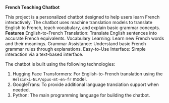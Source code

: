 **French Teaching Chatbot**

This project is a personalized chatbot designed to help users learn French interactively.
The chatbot uses machine translation models to translate English to French, teach vocabulary, and explain basic grammar concepts.
**Features**
English-to-French Translation: Translate English sentences into accurate French equivalents.
Vocabulary Learning: Learn new French words and their meanings.
Grammar Assistance: Understand basic French grammar rules through explanations.
Easy-to-Use Interface: Simple interaction via a text-based interface.

The chatbot is built using the following technologies:
1. Hugging Face Transformers: For English-to-French translation using the `Helsinki-NLP/opus-mt-en-fr` model.
2. GoogleTrans: To provide additional language translation support when needed.
3. Python: The main programming language for building the chatbot.



